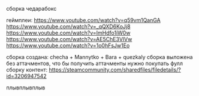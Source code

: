 сборка чедарабокс

геймплеи:
https://www.youtube.com/watch?v=q59vm1QanGA
https://www.youtube.com/watch?v=_qQXD6KoJj8
https://www.youtube.com/watch?v=ImHdfo1iW0w
https://www.youtube.com/watch?v=AE5ChE3VlVw
https://www.youtube.com/watch?v=1o0hFsJw1Eo

сборка создана: checha + Mannytko + Bara + quezkaly
сборка выложена без аттачментов, что бы получить аттачменты нужно покупать фулл сборку
контент: https://steamcommunity.com/sharedfiles/filedetails/?id=3206947542

плывплывплыв
